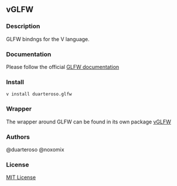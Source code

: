 ## vGLFW

### Description
GLFW bindngs for the V language.

### Documentation
Please follow the official [GLFW documentation](https://www.glfw.org/documentation.html)

### Install
`v install duarteroso.glfw`

### Wrapper
The wrapper around GLFW can be found in its own package [vGLFW](https://github.com/duarteroso/vglfw)

### Authors
@duarteroso
@noxomix

### License
[MIT License](https://opensource.org/license/mit)
